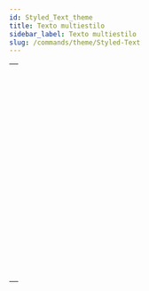 ```yaml
---
id: Styled_Text_theme
title: Texto multiestilo
sidebar_label: Texto multiestilo
slug: /commands/theme/Styled-Text
---
```


|                                                                                                                   |
| ----------------------------------------------------------------------------------------------------------------- |
| [<!-- INCLUDE #_command_.ST COMPUTE EXPRESSIONS.Syntax -->](../../commands-legacy/st-compute-expressions.md)<br/> |
| [<!-- INCLUDE #_command_.ST FREEZE EXPRESSIONS.Syntax -->](../../commands-legacy/st-freeze-expressions.md)<br/>   |
| [<!-- INCLUDE #_command_.ST GET ATTRIBUTES.Syntax -->](../../commands-legacy/st-get-attributes.md)<br/>           |
| [<!-- INCLUDE #_command_.ST Get content type.Syntax -->](../../commands-legacy/st-get-content-type.md)<br/>       |
| [<!-- INCLUDE #_command_.ST Get expression.Syntax -->](../../commands-legacy/st-get-expression.md)<br/>           |
| [<!-- INCLUDE #_command_.ST GET OPTIONS.Syntax -->](../../commands-legacy/st-get-options.md)<br/>                 |
| [<!-- INCLUDE #_command_.ST Get plain text.Syntax -->](../../commands-legacy/st-get-plain-text.md)<br/>           |
| [<!-- INCLUDE #_command_.ST Get text.Syntax -->](../../commands-legacy/st-get-text.md)<br/>                       |
| [<!-- INCLUDE #_command_.ST GET URL.Syntax -->](../../commands-legacy/st-get-url.md)<br/>                         |
| [<!-- INCLUDE #_command_.ST INSERT EXPRESSION.Syntax -->](../../commands-legacy/st-insert-expression.md)<br/>     |
| [<!-- INCLUDE #_command_.ST INSERT URL.Syntax -->](../../commands-legacy/st-insert-url.md)<br/>                   |
| [<!-- INCLUDE #_command_.ST SET ATTRIBUTES.Syntax -->](../../commands-legacy/st-set-attributes.md)<br/>           |
| [<!-- INCLUDE #_command_.ST SET OPTIONS.Syntax -->](../../commands-legacy/st-set-options.md)<br/>                 |
| [<!-- INCLUDE #_command_.ST SET PLAIN TEXT.Syntax -->](../../commands-legacy/st-set-plain-text.md)<br/>           |
| [<!-- INCLUDE #_command_.ST SET TEXT.Syntax -->](../../commands-legacy/st-set-text.md)<br/>                       |
